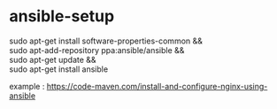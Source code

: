 # ansible-setup

 sudo apt-get install software-properties-common  && \
  sudo apt-add-repository ppa:ansible/ansible && \
  sudo apt-get update && \
 sudo apt-get install ansible
 
 
 
 example :
  https://code-maven.com/install-and-configure-nginx-using-ansible


